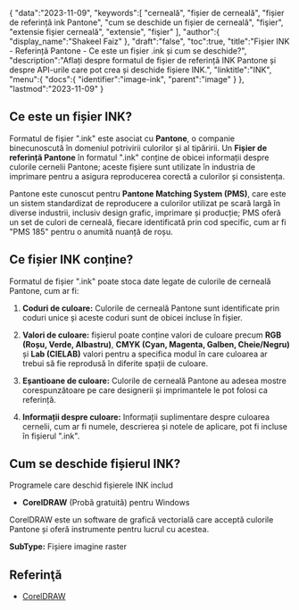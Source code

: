 {
"data":"2023-11-09",
   "keywords":[
"cerneală",
"fișier de cerneală",
"fișier de referință ink Pantone",
"cum se deschide un fișier de cerneală",
"fişier",
"extensie fișier cerneală",
"extensie",
"fişier"
],
   "author":{
"display_name":"Shakeel Faiz"
},
"draft":"false",
"toc":true,
"title":"Fișier INK - Referință Pantone - Ce este un fișier .ink și cum se deschide?",
   "description":"Aflați despre formatul de fișier de referință INK Pantone și despre API-urile care pot crea și deschide fișiere INK.",
"linktitle":"INK",
   "menu":{
      "docs":{
         "identifier":"image-ink",
         "parent":"image"
}
},
"lastmod":"2023-11-09"
}

## Ce este un fișier INK?

Formatul de fișier ".ink" este asociat cu **Pantone**, o companie binecunoscută în domeniul potrivirii culorilor și al tipăririi. Un **Fișier de referință Pantone** în formatul ".ink" conține de obicei informații despre culorile cernelii Pantone; aceste fișiere sunt utilizate în industria de imprimare pentru a asigura reproducerea corectă a culorilor și consistența.

Pantone este cunoscut pentru **Pantone Matching System (PMS)**, care este un sistem standardizat de reproducere a culorilor utilizat pe scară largă în diverse industrii, inclusiv design grafic, imprimare și producție; PMS oferă un set de culori de cerneală, fiecare identificată prin cod specific, cum ar fi "PMS 185" pentru o anumită nuanță de roșu.

## Ce fișier INK conține?

Formatul de fișier ".ink" poate stoca date legate de culorile de cerneală Pantone, cum ar fi:

1. **Coduri de culoare:** Culorile de cerneală Pantone sunt identificate prin coduri unice și aceste coduri sunt de obicei incluse în fișier.
    



2. **Valori de culoare:** fișierul poate conține valori de culoare precum **RGB (Roșu, Verde, Albastru)**, **CMYK (Cyan, Magenta, Galben, Cheie/Negru)** și **Lab (CIELAB)** valori pentru a specifica modul în care culoarea ar trebui să fie reprodusă în diferite spații de culoare.
    



3. **Eșantioane de culoare:** Culorile de cerneală Pantone au adesea mostre corespunzătoare pe care designerii și imprimantele le pot folosi ca referință.
    



4. **Informații despre culoare:** Informații suplimentare despre culoarea cernelii, cum ar fi numele, descrierea și notele de aplicare, pot fi incluse în fișierul ".ink".

## Cum se deschide fișierul INK?

Programele care deschid fișierele INK includ

- **CorelDRAW** (Probă gratuită) pentru Windows

CorelDRAW este un software de grafică vectorială care acceptă culorile Pantone și oferă instrumente pentru lucrul cu acestea.

**SubType:** Fișiere imagine raster

## Referinţă
* [CorelDRAW](https://en.wikipedia.org/wiki/CorelDRAW)

